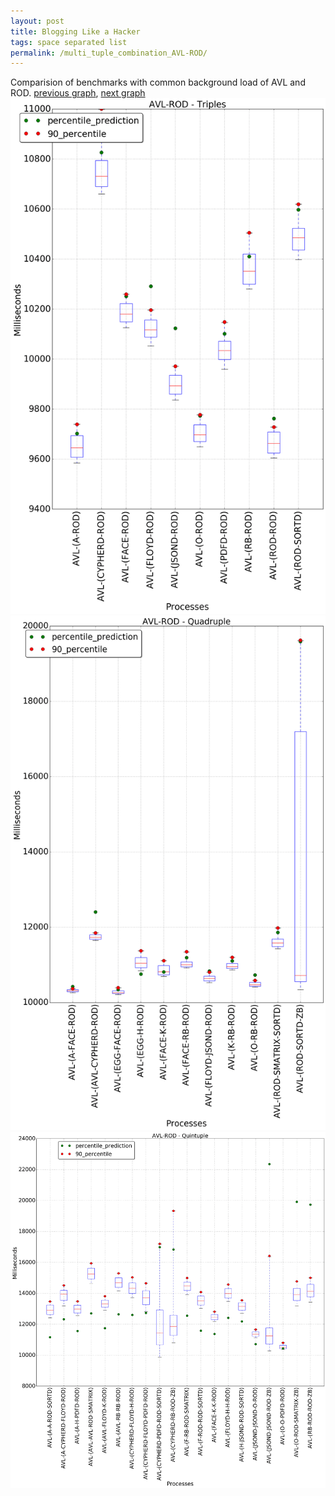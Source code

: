 ```yaml
---
layout: post
title: Blogging Like a Hacker
tags: space separated list
permalink: /multi_tuple_combination_AVL-ROD/
---
```


Comparision of benchmarks with common background load of AVL and ROD.
[previous graph](./multi_tuple_combination_AVL-RB/), [next graph](./multi_tuple_combination_AVL-SMATRIX/)
<img src="./images/triple/AVL/AVL-ROD_box.png" alt="graph figure"><img src="./images/quadruple/AVL/AVL-ROD_box.png" alt="graph figure"><img src="./images/quintuple/AVL/AVL-ROD_box.png" alt="graph figure">